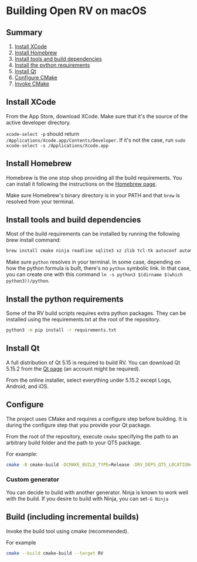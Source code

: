 # Building Open RV on macOS

## Summary

1. [Install XCode](#install-xcode)
1. [Install Homebrew](#install-homebrew)
1. [Install tools and build dependencies](#install-tools-and-build-dependencies)
1. [Install the python requirements](#install-the-python-requirements)
1. [Install Qt](#install-qt)
1. [Configure CMake](#configure)
1. [Invoke CMake](#build-including-incremental-builds)

## Install XCode

From the App Store, download XCode. Make sure that it's the source of the active developer directory.

`xcode-select -p` should return `/Applications/Xcode.app/Contents/Developer`. If it's not the case, run `sudo xcode-select -s /Applications/Xcode.app`

## Install Homebrew

Homebrew is the one stop shop providing all the build requirements. You can install it following the instructions on the [Homebrew page](https://brew.sh).

Make sure Homebrew's binary directory is in your PATH and that `brew` is resolved from your terminal.

## Install tools and build dependencies

Most of the build requirements can be installed by running the following brew install command:

```bash
brew install cmake ninja readline sqlite3 xz zlib tcl-tk autoconf automake libtool python yasm clang-format black meson nasm pkg-config glew
```

Make sure `python` resolves in your terminal. In some case, depending on how the python formula is built, there's no `python` symbolic link.
In that case, you can create one with this command `ln -s python3 $(dirname $(which python3))/python`.

## Install the python requirements

Some of the RV build scripts requires extra python packages. They can be installed using the requirements.txt at the root of the repository.

```bash
python3 -m pip install -r requirements.txt 
```

## Install Qt

A full distribution of Qt 5.15 is required to build RV. You can download Qt 5.15.2 from the [Qt page](https://www.qt.io/download) (an account might be required).

From the online installer, select everything under 5.15.2 except Logs, Android, and iOS.

## Configure

The project uses CMake and requires a configure step before building. It is during the configure step that you provide your Qt package.

From the root of the repository, execute `cmake` specifying the path to an arbitrary build folder and the path to your QT5 package.

For example:

```bash
cmake -B cmake-build -DCMAKE_BUILD_TYPE=Release -DRV_DEPS_QT5_LOCATION=$HOME/Qt5.15.11/5.15.11/clang_64
```

### Custom generator

You can decide to build with another generator. Ninja is known to work well with the build. If you desire to build with Ninja, you can set`-G Ninja`

## Build (including incremental builds)

Invoke the build tool using cmake (recommended).

For example

```bash
cmake --build cmake-build --target RV
```
